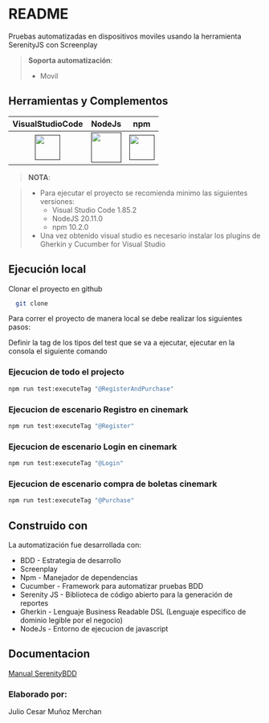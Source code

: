 # README

Pruebas automatizadas en dispositivos moviles usando la herramienta SerenityJS con Screenplay

> **Soporta automatización**:
> * Movil

## Herramientas y Complementos

|                                                                               **VisualStudioCode**                                                                                |                                                              **NodeJs**                                                               |                                                         **npm**                                                         |
|:-------------------------------------------------------------------------------------------------------------------------------------------------------------------------:|:-----------------------------------------------------------------------------------------------------------------------------------:|:--------------------------------------------------------------------------------------------------------------------------:|
| [<img width="50" height="50" src="https://user-images.githubusercontent.com/29654835/27530003-e78876b8-5a13-11e7-8863-83fbdb900f72.png">]() | [<img height="60" src="https://cdn.icon-icons.com/icons2/2415/PNG/512/nodejs_original_wordmark_logo_icon_146412.png">]() | [<img height="50" src="https://cdn.icon-icons.com/icons2/2415/PNG/512/npm_original_wordmark_logo_icon_146402.png">]() |

> **NOTA**:

> * Para ejecutar el proyecto se recomienda minimo las siguientes versiones:
>   * Visual Studio Code 1.85.2
>   * NodeJS 20.11.0
>   * npm 10.2.0
> * Una vez obtenido visual studio es necesario instalar los plugins de Gherkin y Cucumber for Visual Studio

## Ejecución local

Clonar el proyecto en github

```bash
  git clone 
```

Para correr el proyecto de manera local se debe realizar los siguientes pasos:

Definir la tag de los tipos del test que se va a ejecutar, ejecutar en la consola el siguiente comando

### Ejecucion de todo el projecto

```bash
npm run test:executeTag "@RegisterAndPurchase"
```

### Ejecucion de escenario Registro en cinemark

```bash
npm run test:executeTag "@Register"
```

### Ejecucion de escenario Login en cinemark

```bash
npm run test:executeTag "@Login"
```

### Ejecucion de escenario compra de boletas cinemark

```bash
npm run test:executeTag "@Purchase"
```

## Construido con

La automatización fue desarrollada con:

* BDD - Estrategia de desarrollo
* Screenplay
* Npm - Manejador de dependencias
* Cucumber - Framework para automatizar pruebas BDD
* Serenity JS - Biblioteca de código abierto para la generación de reportes
* Gherkin - Lenguaje Business Readable DSL (Lenguaje especifico de dominio legible por el negocio)
* NodeJs - Entorno de ejecucion de javascript

## Documentacion

[Manual SerenityBDD](https://serenity-js.org/handbook/)

### Elaborado por:

Julio Cesar Muñoz Merchan